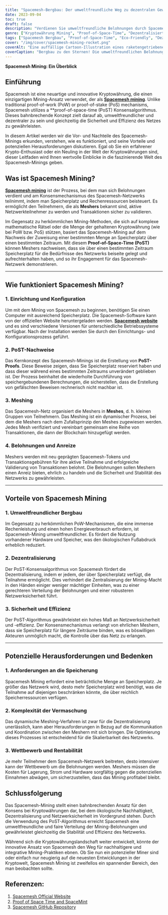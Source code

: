 ```yaml
---
title: "Spacemesh-Bergbau: Der umweltfreundliche Weg zu dezentralen Gewinnen"
date: 2023-09-04
toc: true
draft: false
description: "Verdienen Sie umweltfreundliche Belohnungen durch Spacemesh-Mining, einem dezentralen Ansatz, der den innovativen PoST-Konsensalgorithmus verwendet."
genre: ["Kryptowährung Mining", "Proof-of-Space-Time", "Dezentralisierte Belohnungen", "Umweltfreundlicher Bergbau", "Blockchain-Technologie", "Kryptowährung", "Krypto-Bergbau", "Proof-of-Space", "Dezentralisierung", "Blockchain-Konsens"]
tags: ["Spacemesh Bergbau", "Proof-of-Space-Time", "Eco-Friendly", "Dezentralisierung", "Kryptowährung Mining", "Blockchain-Technologie", "Maschendrahtzaun", "PoST-Nachweise", "Bergbau-Belohnungen", "Krypto-Enthusiasten", "Dezentrales Konsensieren", "Umweltverträgliche Lösungen für den Bergbau", "Belohnungen für Kryptowährungen", "Sicherheit von Kryptowährungen", "Proof-of-Space", "Krypto-Innovation", "Blockchain-Netzwerk", "Spacemesh-Netzwerk", "Meshing-Prozess", "Effizienz von Kryptowährungen", "Krypto-Beteiligung", "Skalierbarkeit von Kryptowährungen", "Blockchain-Anreize", "Raumnetz-Software", "Raumnetz-Marken", "Krypto-Netzwerk", "Kryptowährungs-Transaktionen", "Dezentralisierung von Kryptowährungen", "Krypto-Herausforderungen"]
cover: "/img/cover/spacemesh-mining-rocket.png"
coverAlt: "Eine auffällige Cartoon-Illustration eines raketengetriebenen Raumschiffs, das im Weltraum Kryptowährungen schürft und den umweltfreundlichen und innovativen Spacemesh-Schürfprozess symbolisiert."
coverCaption: "Bergbau zu den Sternen! Die umweltfreundlichen Belohnungen von Spacemesh erwarten Sie."
---
```


**Spacemesh Mining: Ein Überblick**

## Einführung

Spacemesh ist eine neuartige und innovative Kryptowährung, die einen einzigartigen Mining-Ansatz verwendet, der als [**Spacemesh mining**](https://www.spacemesh.io/). Unlike traditional proof-of-work (PoW) or proof-of-stake (PoS) mechanisms, Spacemesh utilizes a **proof-of-space-time (PoST) Konsensalgorithmus. Dieses bahnbrechende Konzept zielt darauf ab, umweltfreundlicher und dezentraler zu sein und gleichzeitig die Sicherheit und Effizienz des Netzes zu gewährleisten.

In diesem Artikel werden wir die Vor- und Nachteile des Spacemesh-Minings erkunden, verstehen, wie es funktioniert, und seine Vorteile und potenziellen Herausforderungen diskutieren. Egal ob Sie ein erfahrener Krypto-Enthusiast oder ein Neuling in der Welt der Kryptowährungen sind, dieser Leitfaden wird Ihnen wertvolle Einblicke in die faszinierende Welt des Spacemesh-Minings geben.



## Was ist Spacemesh Mining?

[**Spacemesh mining**](https://www.spacemesh.io/) ist der Prozess, bei dem man sich Belohnungen verdient und am Konsensmechanismus des Spacemesh-Netzwerks teilnimmt, indem man Speicherplatz und Rechenressourcen beisteuert. Es ermöglicht den Teilnehmern, die als **Meshers** bekannt sind, aktive Netzwerkteilnehmer zu werden und Transaktionen sicher zu validieren.

Im Gegensatz zu herkömmlichen Mining-Methoden, die sich auf komplexe mathematische Rätsel oder die Menge der gehaltenen Kryptowährung (wie bei PoW bzw. PoS) stützen, basiert das Spacemesh-Mining auf dem Nachweis der Zuweisung einer bestimmten Menge an Speicherplatz über einen bestimmten Zeitraum. Mit diesem **Proof-of-Space-Time (PoST)** können Meshers nachweisen, dass sie über einen bestimmten Zeitraum Speicherplatz für die Bedürfnisse des Netzwerks beiseite gelegt und aufrechterhalten haben, und so ihr Engagement für das Spacemesh-Netzwerk demonstrieren.

______

## Wie funktioniert Spacemesh Mining?

### 1. Einrichtung und Konfiguration

Um mit dem Mining von Spacemesh zu beginnen, benötigen Sie einen Computer mit ausreichend Speicherplatz. Die Spacemesh-Software kann von der offiziellen Website heruntergeladen werden. [**Spacemesh website**](https://www.spacemesh.io/) und es sind verschiedene Versionen für unterschiedliche Betriebssysteme verfügbar. Nach der Installation werden Sie durch den Einrichtungs- und Konfigurationsprozess geführt.

### 2. PoST-Nachweise

Das Kernkonzept des Spacemesh-Minings ist die Erstellung von **PoST-Proofs**. Diese Beweise zeigen, dass Sie Speicherplatz reserviert haben und dass dieser während eines bestimmten Zeitraums unverändert geblieben ist. Der Prozess beinhaltet die wiederholte Durchführung von speichergebundenen Berechnungen, die sicherstellen, dass die Erstellung von gefälschten Beweisen rechnerisch nicht machbar ist.

### 3. Meshing

Das Spacemesh-Netz organisiert die Meshers in **Meshes**, d. h. kleinen Gruppen von Teilnehmern. Das Meshing ist ein dynamischer Prozess, bei dem die Meshers nach dem Zufallsprinzip den Meshes zugewiesen werden. Jedes Mesh verifiziert und vereinbart gemeinsam eine Reihe von Transaktionen, die dann der Blockchain hinzugefügt werden.

### 4. Belohnungen und Anreize

Meshers werden mit neu geprägten Spacemesh-Tokens und Transaktionsgebühren für ihre aktive Teilnahme und erfolgreiche Validierung von Transaktionen belohnt. Die Belohnungen sollen Meshern einen Anreiz bieten, ehrlich zu handeln und die Sicherheit und Stabilität des Netzwerks zu gewährleisten.

______

## Vorteile von Spacemesh Mining

### 1. Umweltfreundlicher Bergbau

Im Gegensatz zu herkömmlichen PoW-Mechanismen, die eine immense Rechenleistung und einen hohen Energieverbrauch erfordern, ist Spacemesh-Mining umweltfreundlicher. Es fördert die Nutzung vorhandener Hardware und Speicher, was den ökologischen Fußabdruck erheblich reduziert.

### 2. Dezentralisierung

Der PoST-Konsensalgorithmus von Spacemesh fördert die Dezentralisierung, indem er jedem, der über Speicherplatz verfügt, die Teilnahme ermöglicht. Dies verhindert die Zentralisierung der Mining-Macht in den Händen einiger weniger mächtiger Einheiten, was zu einer gerechteren Verteilung der Belohnungen und einer robusteren Netzwerksicherheit führt.

### 3. Sicherheit und Effizienz

Der PoST-Algorithmus gewährleistet ein hohes Maß an Netzwerksicherheit und -effizienz. Der Konsensmechanismus verlangt von ehrlichen Meshern, dass sie Speicherplatz für längere Zeiträume binden, was es böswilligen Akteuren unmöglich macht, die Kontrolle über das Netz zu erlangen.

______

## Potenzielle Herausforderungen und Bedenken

### 1. Anforderungen an die Speicherung

Spacemesh Mining erfordert eine beträchtliche Menge an Speicherplatz. Je größer das Netzwerk wird, desto mehr Speicherplatz wird benötigt, was die Teilnahme auf diejenigen beschränken könnte, die über reichlich Speicherressourcen verfügen.

### 2. Komplexität der Vermaschung

Das dynamische Meshing-Verfahren ist zwar für die Dezentralisierung unerlässlich, kann aber Herausforderungen in Bezug auf die Kommunikation und Koordination zwischen den Meshern mit sich bringen. Die Optimierung dieses Prozesses ist entscheidend für die Skalierbarkeit des Netzwerks.

### 3. Wettbewerb und Rentabilität

Je mehr Teilnehmer dem Spacemesh-Netzwerk beitreten, desto intensiver kann der Wettbewerb um die Belohnungen werden. Meshers müssen die Kosten für Lagerung, Strom und Hardware sorgfältig gegen die potenziellen Einnahmen abwägen, um sicherzustellen, dass das Mining profitabel bleibt.



## Schlussfolgerung

Das Spacemesh-Mining stellt einen bahnbrechenden Ansatz für den Konsens bei Kryptowährungen dar, bei dem ökologische Nachhaltigkeit, Dezentralisierung und Netzwerksicherheit im Vordergrund stehen. Durch die Verwendung des PoST-Algorithmus erreicht Spacemesh eine umweltfreundliche und faire Verteilung der Mining-Belohnungen und gewährleistet gleichzeitig die Stabilität und Effizienz des Netzwerks.

Während sich die Kryptowährungslandschaft weiter entwickelt, könnte der innovative Ansatz von Spacemesh den Weg für nachhaltigere und integrative Mining-Praktiken ebnen. Ob Sie nun ein potenzieller Miner sind oder einfach nur neugierig auf die neuesten Entwicklungen in der Kryptowelt, Spacemesh Mining ist zweifellos ein spannender Bereich, den man beobachten sollte.

## Referenzen:

1. [Spacemesh Official Website](https://www.spacemesh.io/)
2. [Proof of Space Time and SpaceMint](https://eprint.iacr.org/2013/796.pdf)
3. [Spacemesh GitHub Repository](https://github.com/spacemeshos)